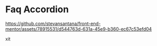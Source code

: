 # Faq Accordion

https://github.com/stevansantana/front-end-mentor/assets/78915531/d544763d-631a-45e9-b360-ec67c53efd04

xit